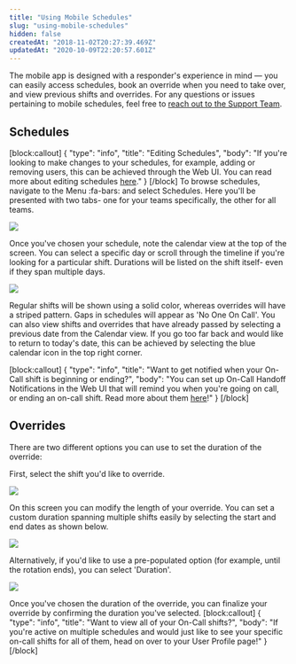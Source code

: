 ```yaml
---
title: "Using Mobile Schedules"
slug: "using-mobile-schedules"
hidden: false
createdAt: "2018-11-02T20:27:39.469Z"
updatedAt: "2020-10-09T22:20:57.601Z"
---
```

The mobile app is designed with a responder's experience in mind — you can easily access schedules, book an override when you need to take over, and view previous shifts and overrides. For any questions or issues pertaining to mobile schedules, feel free to [reach out to the Support Team](https://www.pagerduty.com/contact-us/).
## Schedules


[block:callout]
{
  "type": "info",
  "title": "Editing Schedules",
  "body": "If you're looking to make changes to your schedules, for example, adding or removing users, this can be achieved through the Web UI. You can read more about editing schedules [here](https://support.pagerduty.com/docs/editing-schedules)."
}
[/block]
To browse schedules, navigate to the Menu :fa-bars: and select Schedules. Here you'll be presented with two tabs- one for your teams specifically, the other for all teams. 

![](https://files.readme.io/03d98f7-Simulator_Screen_Shot_-_iPhone_XS_-_2018-11-07_at_16.01.59.png)

Once you've chosen your schedule, note the calendar view at the top of the screen. You can select a specific day or scroll through the timeline if you're looking for a particular shift. Durations will be listed on the shift itself- even if they span multiple days. 



![](https://files.readme.io/5e34238-Simulator_Screen_Shot_-_iPhone_XS_-_2018-11-07_at_16.02.24.png)

Regular shifts will be shown using a solid color, whereas overrides will have a striped pattern. Gaps in schedules will appear as 'No One On Call'. You can also view shifts and overrides that have already passed by selecting a previous date from the Calendar view. If you go too far back and would like to return to today's date, this can be achieved by selecting the blue calendar icon in the top right corner. 


[block:callout]
{
  "type": "info",
  "title": "Want to get notified when your On-Call shift is beginning or ending?",
  "body": "You can set up On-Call Handoff Notifications in the Web UI that will remind you when you're going on call, or ending an on-call shift. Read more about them [here](https://www.pagerduty.com/blog/ochon-update/)!"
}
[/block]

## Overrides

There are two different options you can use to set the duration of the override:

First, select the shift you'd like to override. 


![](https://files.readme.io/fdc0305-Simulator_Screen_Shot_-_iPhone_XS_-_2018-11-07_at_16.07.28.png)

On this screen you can modify the length of your override. You can set a custom duration spanning multiple shifts easily by selecting the start and end dates as shown below.

![](https://files.readme.io/19058b3-Simulator_Screen_Shot_-_iPhone_XS_-_2018-11-07_at_16.14.51.png)

 Alternatively, if you'd like to use a pre-populated option (for example, until the rotation ends), you can select 'Duration'. 

![](https://files.readme.io/5925142-Simulator_Screen_Shot_-_iPhone_XS_-_2018-11-13_at_08.55.01.png)

Once you've chosen the duration of the override, you can finalize your override by confirming the duration you've selected. 
[block:callout]
{
  "type": "info",
  "title": "Want to view all of your On-Call shifts?",
  "body": "If you're active on multiple schedules and would just like to see your specific on-call shifts for all of them, head on over to your User Profile page!"
}
[/block]